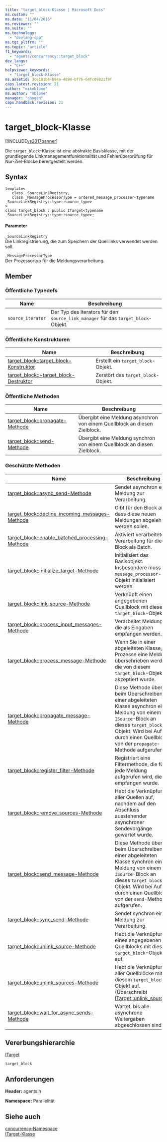 ```yaml
---
title: "target_block-Klasse | Microsoft Docs"
ms.custom: ""
ms.date: "11/04/2016"
ms.reviewer: ""
ms.suite: ""
ms.technology: 
  - "devlang-cpp"
ms.tgt_pltfrm: ""
ms.topic: "article"
f1_keywords: 
  - "agents/concurrency::target_block"
dev_langs: 
  - "C++"
helpviewer_keywords: 
  - "target_block-Klasse"
ms.assetid: 3ce181b4-b94a-4894-bf7b-64fc09821f9f
caps.latest.revision: 21
author: "mikeblome"
ms.author: "mblome"
manager: "ghogen"
caps.handback.revision: 21
---
```

# target_block-Klasse
[!INCLUDE[vs2017banner](../../../assembler/inline/includes/vs2017banner.md)]

Die `target_block`\-Klasse ist eine abstrakte Basisklasse, mit der grundlegende Linkmanagementfunktionalität und Fehlerüberprüfung für Nur\-Ziel\-Blöcke bereitgestellt werden.  
  
## Syntax  
  
```  
template<  
   class _SourceLinkRegistry,  
   class _MessageProcessorType = ordered_message_processor<typename _SourceLinkRegistry::type::source_type>  
>  
class target_block : public ITarget<typename _SourceLinkRegistry::type::source_type>;  
```  
  
#### Parameter  
 `_SourceLinkRegistry`  
 Die Linkregistrierung, die zum Speichern der Quelllinks verwendet werden soll.  
  
 `_MessageProcessorType`  
 Der Prozessortyp für die Meldungsverarbeitung.  
  
## Member  
  
### Öffentliche Typedefs  
  
|Name|**Beschreibung**|  
|----------|----------------------|  
|`source_iterator`|Der Typ des Iterators für den `source_link_manager` für das `target_block`\-Objekt.|  
  
### Öffentliche Konstruktoren  
  
|Name|**Beschreibung**|  
|----------|----------------------|  
|[target\_block::target\_block\-Konstruktor](../Topic/target_block::target_block%20Constructor.md)|Erstellt ein `target_block`\-Objekt.|  
|[target\_block::~target\_block\-Destruktor](../Topic/target_block::~target_block%20Destructor.md)|Zerstört das `target_block`\-Objekt.|  
  
### Öffentliche Methoden  
  
|Name|**Beschreibung**|  
|----------|----------------------|  
|[target\_block::propagate\-Methode](../Topic/target_block::propagate%20Method.md)|Übergibt eine Meldung asynchron von einem Quellblock an diesen Zielblock.|  
|[target\_block::send\-Methode](../Topic/target_block::send%20Method.md)|Übergibt eine Meldung synchron von einem Quellblock an diesen Zielblock.|  
  
### Geschützte Methoden  
  
|Name|**Beschreibung**|  
|----------|----------------------|  
|[target\_block::async\_send\-Methode](../Topic/target_block::async_send%20Method.md)|Sendet asynchron eine Meldung zur Verarbeitung.|  
|[target\_block::decline\_incoming\_messages\-Methode](../Topic/target_block::decline_incoming_messages%20Method.md)|Gibt für den Block an, dass diese neuen Meldungen abgelehnt werden sollen.|  
|[target\_block::enable\_batched\_processing\-Methode](../Topic/target_block::enable_batched_processing%20Method.md)|Aktiviert verarbeitete Verarbeitung für diesen Block als Batch.|  
|[target\_block::initialize\_target\-Methode](../Topic/target_block::initialize_target%20Method.md)|Initialisiert das Basisobjekt.  Insbesondere muss das `message_processor`\-Objekt initialisiert werden.|  
|[target\_block::link\_source\-Methode](../Topic/target_block::link_source%20Method.md)|Verknüpft einen angegebenen Quellblock mit diesem `target_block`\-Objekt.|  
|[target\_block::process\_input\_messages\-Methode](../Topic/target_block::process_input_messages%20Method.md)|Verarbeitet Meldungen, die als Eingaben empfangen werden.|  
|[target\_block::process\_message\-Methode](../Topic/target_block::process_message%20Method.md)|Wenn Sie in einer abgeleiteten Klasse, Prozesse eine Meldung überschrieben werden, die von diesem `target_block`\-Objekt akzeptiert wurde.|  
|[target\_block::propagate\_message\-Methode](../Topic/target_block::propagate_message%20Method.md)|Diese Methode übergibt beim Überschreiben in einer abgeleiteten Klasse asynchron eine Meldung von einem `ISource`\-Block an dieses `target_block`\-Objekt.  Wird bei Aufruf durch einen Quellblock von der `propagate`\-Methode aufgerufen.|  
|[target\_block::register\_filter\-Methode](../Topic/target_block::register_filter%20Method.md)|Registriert eine Filtermethode, die für jede Meldung aufgerufen wird, die empfangen wurde.|  
|[target\_block::remove\_sources\-Methode](../Topic/target_block::remove_sources%20Method.md)|Hebt die Verknüpfung aller Quellen auf, nachdem auf den Abschluss ausstehender asynchroner Sendevorgänge gewartet wurde.|  
|[target\_block::send\_message\-Methode](../Topic/target_block::send_message%20Method.md)|Diese Methode übergibt beim Überschreiben in einer abgeleiteten Klasse synchron eine Meldung von einem `ISource`\-Block an dieses `target_block`\-Objekt.  Wird bei Aufruf durch einen Quellblock von der `send`\-Methode aufgerufen.|  
|[target\_block::sync\_send\-Methode](../Topic/target_block::sync_send%20Method.md)|Sendet synchron eine Meldung zur Verarbeitung.|  
|[target\_block::unlink\_source\-Methode](../Topic/target_block::unlink_source%20Method.md)|Hebt die Verknüpfung eines angegebenen Quellblocks mit diesem `target_block`\-Objekt auf.|  
|[target\_block::unlink\_sources\-Methode](../Topic/target_block::unlink_sources%20Method.md)|Hebt die Verknüpfung aller Quellblöcke mit diesem `target_block`\-Objekt auf. \(Überschreibt [ITarget::unlink\_sources](../Topic/ITarget::unlink_sources%20Method.md).\)|  
|[target\_block::wait\_for\_async\_sends\-Methode](../Topic/target_block::wait_for_async_sends%20Method.md)|Wartet, bis alle asynchrone Weitergaben abgeschlossen sind.|  
  
## Vererbungshierarchie  
 [ITarget](../../../parallel/concrt/reference/itarget-class.md)  
  
 `target_block`  
  
## Anforderungen  
 **Header:** agents.h  
  
 **Namespace:** Parallelität  
  
## Siehe auch  
 [concurrency\-Namespace](../../../parallel/concrt/reference/concurrency-namespace.md)   
 [ITarget\-Klasse](../../../parallel/concrt/reference/itarget-class.md)